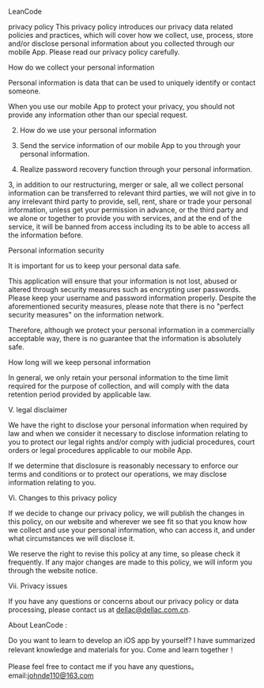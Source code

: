 LeanCode

privacy policy
This privacy policy introduces our privacy data related policies and practices, which will cover how we collect, use, process, store and/or disclose personal information about you collected through our mobile App. Please read our privacy policy carefully.

How do we collect your personal information

Personal information is data that can be used to uniquely identify or contact someone.

When you use our mobile App to protect your privacy, you should not provide any information other than our special request.

2. How do we use your personal information

1. Send the service information of our mobile App to you through your personal information.

2. Realize password recovery function through your personal information.

3, in addition to our restructuring, merger or sale, all we collect personal information can be transferred to relevant third parties, we will not give in to any irrelevant third party to provide, sell, rent, share or trade your personal information, unless get your permission in advance, or the third party and we alone or together to provide you with services, and at the end of the service, it will be banned from access including its to be able to access all the information before.

Personal information security

It is important for us to keep your personal data safe.

This application will ensure that your information is not lost, abused or altered through security measures such as encrypting user passwords. Please keep your username and password information properly. Despite the aforementioned security measures, please note that there is no "perfect security measures" on the information network.

Therefore, although we protect your personal information in a commercially acceptable way, there is no guarantee that the information is absolutely safe.

How long will we keep personal information

In general, we only retain your personal information to the time limit required for the purpose of collection, and will comply with the data retention period provided by applicable law.

V. legal disclaimer

We have the right to disclose your personal information when required by law and when we consider it necessary to disclose information relating to you to protect our legal rights and/or comply with judicial procedures, court orders or legal procedures applicable to our mobile App.

If we determine that disclosure is reasonably necessary to enforce our terms and conditions or to protect our operations, we may disclose information relating to you.

Vi. Changes to this privacy policy

If we decide to change our privacy policy, we will publish the changes in this policy, on our website and wherever we see fit so that you know how we collect and use your personal information, who can access it, and under what circumstances we will disclose it.

We reserve the right to revise this policy at any time, so please check it frequently. If any major changes are made to this policy, we will inform you through the website notice.

Vii. Privacy issues

If you have any questions or concerns about our privacy policy or data processing, please contact us at dellac@dellac.com.cn.


About LeanCode :

Do you want to learn to develop an iOS app by yourself? I have summarized relevant knowledge and materials for you. Come and learn together！

Please feel free to contact me if you have any questions。
email:johnde110@163.com






